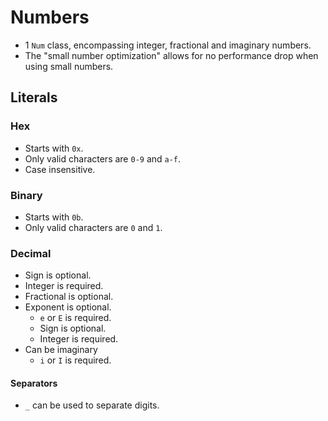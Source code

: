 # Numbers
- 1 `Num` class, encompassing integer, fractional and imaginary numbers.
- The "small number optimization" allows for no performance drop when using small numbers.

## Literals
### Hex
- Starts with `0x`.
- Only valid characters are `0-9` and `a-f`.
- Case insensitive.

### Binary
- Starts with `0b`.
- Only valid characters are `0` and `1`.

### Decimal
- Sign is optional.
- Integer is required.
- Fractional is optional.
- Exponent is optional.
  - `e` or `E` is required.
  - Sign is optional.
  - Integer is required.
- Can be imaginary
  - `i` or `I` is required.

#### Separators
- `_` can be used to separate digits.